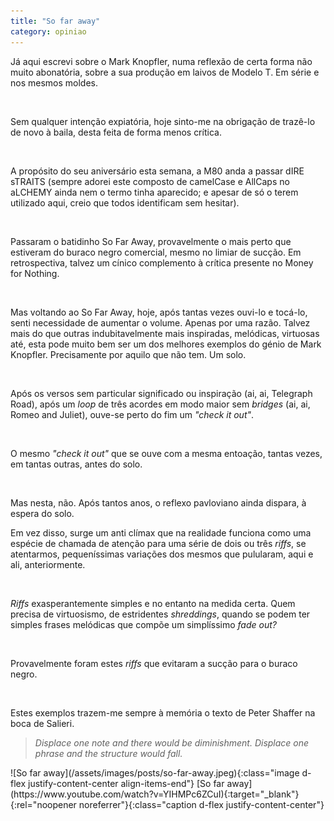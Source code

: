 ```yaml
---
title: "So far away"
category: opiniao
---
```


Já aqui escrevi sobre o Mark Knopfler, numa reflexão de certa forma não muito abonatória, sobre a sua produção em laivos de Modelo T. Em série e nos mesmos moldes.

<br />

Sem qualquer intenção expiatória, hoje sinto-me na obrigação de trazê-lo de novo à baila, desta feita de forma menos crítica.

<br />

A propósito do seu aniversário esta semana, a M80 anda a passar dIRE sTRAITS (sempre adorei este composto de camelCase e AllCaps no aLCHEMY ainda nem o termo tinha aparecido; e apesar de só o terem utilizado aqui, creio que todos identificam sem hesitar).

<br />

Passaram o batidinho So Far Away, provavelmente o mais perto que estiveram do buraco negro comercial, mesmo no limiar de sucção. Em retrospectiva, talvez um cínico complemento à crítica presente no Money for Nothing.

<br />

Mas voltando ao So Far Away, hoje, após tantas vezes ouvi-lo e tocá-lo, senti necessidade de aumentar o volume. Apenas por uma razão. Talvez mais do que outras indubitavelmente mais inspiradas, melódicas, virtuosas até, esta pode muito bem ser um dos melhores exemplos do génio de Mark Knopfler. Precisamente por aquilo que não tem. Um solo.

<br />

Após os versos sem particular significado ou inspiração (ai, ai, Telegraph Road), após um *loop* de três acordes em modo maior sem *bridges* (ai, ai, Romeo and Juliet), ouve-se perto do fim um *"check it out"*.

<br />

O mesmo *"check it out"* que se ouve com a mesma entoação, tantas vezes, em tantas outras, antes do solo.

<br />

Mas nesta, não. Após tantos anos, o reflexo pavloviano ainda dispara, à espera do solo.

Em vez disso, surge um anti clímax que na realidade funciona como uma espécie de chamada de atenção para uma série de dois ou três *riffs*, se atentarmos, pequeníssimas variações dos mesmos que pulularam, aqui e ali, anteriormente.

<br />

*Riffs* exasperantemente simples e no entanto na medida certa. Quem precisa de virtuosismo, de estridentes *shreddings*, quando se podem ter simples frases melódicas que compõe um simplíssimo *fade out?*

<br />

Provavelmente foram estes *riffs* que evitaram a sucção para o buraco negro.

<br />

Estes exemplos trazem-me sempre à memória o texto de Peter Shaffer na boca de Salieri.

>*Displace one note and there would be diminishment. Displace one phrase and the structure would fall.*
 
<span class="container d-flex">
<span class="col">
	<span class="row">
		<span class="col-sm">
			<span class="row">![So far away](/assets/images/posts/so-far-away.jpeg){:class="image d-flex justify-content-center align-items-end"}</span>
			<span class="row">[So far away](https://www.youtube.com/watch?v=YIHMPc6ZCuI){:target="_blank"}{:rel="noopener noreferrer"}{:class="caption d-flex justify-content-center"}</span>
		</span>
	</span>	
</span>
</span>
